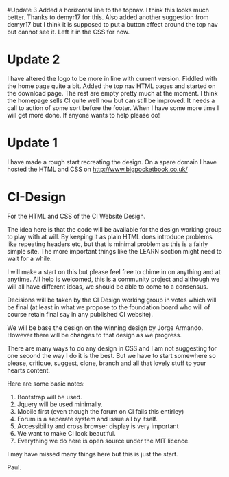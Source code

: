 #Update 3
Added a horizontal line to the topnav. I think this looks much better. Thanks to demyr17 for this. Also added another suggestion from demyr17 but I think it is supposed to put a button affect around the top nav but cannot see it. Left it in the CSS for now.

# Update 2
I have altered the logo to be more in line with current version. Fiddled with the home page quite a bit. Added the top nav HTML pages and started on the download page. The rest are empty pretty much at the moment. I think the homepage sells CI quite well now but can still be improved. It needs a call to action of some sort before the footer. When I have some more time I will get more done. If anyone wants to help please do!

# Update 1
I have made a rough start recreating the design. On a spare domain I have hosted the HTML and CSS on http://www.bigpocketbook.co.uk/


# CI-Design
For the HTML and CSS of the CI Website Design.

The idea here is that the code will be available for the design working group to play with at will. By keeping it as plain HTML does introduce problems like repeating headers etc, but that is minimal problem as this is a fairly simple site. The more important things like the LEARN section might need to wait for a while.

I will make a start on this but please feel free to chime in on anything and at anytime. All help is welcomed, this is a community project and although we will all have different ideas, we should be able to come to a consensus.

Decisions will be taken by the CI Design working group in votes which will be final (at least in what we propose to the foundation board who will of course retain final say in any published CI website).

We will be base the design on the winning design by Jorge Armando. However there will be changes to that design as we progress.

There are many ways to do any design in CSS and I am not suggesting for one second the way I do it is the best. But we have to start somewhere so please, critique, suggest, clone, branch and all that lovely stuff to your hearts content. 

Here are some basic notes:
1. Bootstrap will be used.
2. Jquery will be used minimally.
3. Mobile first (even though the forum on CI fails this entirley)
4. Forum is a seperate system and issue all by itself.
5. Accessibility and cross browser display is very important
6. We want to make CI look beautiful.
7. Everything we do here is open source under the MIT licence.

I may have missed many things here but this is just the start.

Paul.
